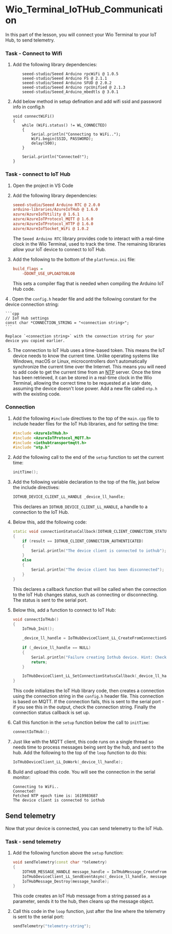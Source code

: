 # Wio_Terminal_IoTHub_Communication

In this part of the lesson, you will connect your Wio Terminal to your IoT Hub, to send telemetry.

### Task - Connect to Wifi

1. Add the following library dependencies:
    ```
        seeed-studio/Seeed Arduino rpcWiFi @ 1.0.5
        seeed-studio/Seeed Arduino FS @ 2.1.1
        seeed-studio/Seeed Arduino SFUD @ 2.0.2
        seeed-studio/Seeed Arduino rpcUnified @ 2.1.3
        seeed-studio/Seeed_Arduino_mbedtls @ 3.0.1
    ```

2. Add below method in setup defination and add wifi ssid and password info in config.h
    ```
    void connectWiFi()
    {
        while (WiFi.status() != WL_CONNECTED)
        {
            Serial.println("Connecting to WiFi..");
            WiFi.begin(SSID, PASSWORD);
            delay(500);
        }

        Serial.println("Connected!");
    }
    ```

### Task - connect to IoT Hub

1. Open the project in VS Code

2. Add the following library dependencies:

    ```ini
    seeed-studio/Seeed Arduino RTC @ 2.0.0
    arduino-libraries/AzureIoTHub @ 1.6.0
    azure/AzureIoTUtility @ 1.6.1
    azure/AzureIoTProtocol_MQTT @ 1.6.0
    azure/AzureIoTProtocol_HTTP @ 1.6.0
    azure/AzureIoTSocket_WiFi @ 1.0.2
    ```

    The `Seeed Arduino RTC` library provides code to interact with a real-time clock in the Wio Terminal, used to track the time. The remaining libraries allow your IoT device to connect to IoT Hub.

3. Add the following to the bottom of the `platformio.ini` file:

    ```ini
    build_flags =
        -DDONT_USE_UPLOADTOBLOB
    ```

    This sets a compiler flag that is needed when compiling the Arduino IoT Hub code.

4 . Open the `config.h` header file and add the following constant for the device connection string:

    ```cpp
    // IoT Hub settings
    const char *CONNECTION_STRING = "<connection string>";
    ```

    Replace `<connection string>` with the connection string for your device you copied earlier.

5. The connection to IoT Hub uses a time-based token. This means the IoT device needs to know the current time. Unlike operating systems like Windows, macOS or Linux, microcontrollers don't automatically synchronize the current time over the Internet. This means you will need to add code to get the current time from an [NTP](https://wikipedia.org/wiki/Network_Time_Protocol) server. Once the time has been retrieved, it can be stored in a real-time clock in the Wio Terminal, allowing the correct time to be requested at a later date, assuming the device doesn't lose power. Add a new file called `ntp.h` with the existing code.

### Connection

1. Add the following `#include` directives to the top of the `main.cpp` file to include header files for the IoT Hub libraries, and for setting the time:

    ```cpp
    #include <AzureIoTHub.h>
    #include <AzureIoTProtocol_MQTT.h>
    #include <iothubtransportmqtt.h>
    #include "ntp.h"
    ```

1. Add the following call to the end of the `setup` function to set the current time:

    ```cpp
    initTime();
    ```

1. Add the following variable declaration to the top of the file, just below the include directives:

    ```cpp
    IOTHUB_DEVICE_CLIENT_LL_HANDLE _device_ll_handle;
    ```

    This declares an `IOTHUB_DEVICE_CLIENT_LL_HANDLE`, a handle to a connection to the IoT Hub.

1. Below this, add the following code:

    ```cpp
    static void connectionStatusCallback(IOTHUB_CLIENT_CONNECTION_STATUS result, IOTHUB_CLIENT_CONNECTION_STATUS_REASON reason, void *user_context)
    {
        if (result == IOTHUB_CLIENT_CONNECTION_AUTHENTICATED)
        {
            Serial.println("The device client is connected to iothub");
        }
        else
        {
            Serial.println("The device client has been disconnected");
        }
    }
    ```

    This declares a callback function that will be called when the connection to the IoT Hub changes status, such as connecting or disconnecting. The status is sent to the serial port.

1. Below this, add a function to connect to IoT Hub:

    ```cpp
    void connectIoTHub()
    {
        IoTHub_Init();
    
        _device_ll_handle = IoTHubDeviceClient_LL_CreateFromConnectionString(CONNECTION_STRING, MQTT_Protocol);
        
        if (_device_ll_handle == NULL)
        {
            Serial.println("Failure creating Iothub device. Hint: Check your connection string.");
            return;
        }
    
        IoTHubDeviceClient_LL_SetConnectionStatusCallback(_device_ll_handle, connectionStatusCallback, NULL);
    }
    ```

    This code initializes the IoT Hub library code, then creates a connection using the connection string in the `config.h` header file. This connection is based on MQTT. If the connection fails, this is sent to the serial port - if you see this in the output, check the connection string. Finally the connection status callback is set up.

1. Call this function in the `setup` function below the call to `initTime`:

    ```cpp
    connectIoTHub();
    ```

1. Just like with the MQTT client, this code runs on a single thread so needs time to process messages being sent by the hub, and sent to the hub. Add the following to the top of the `loop` function to do this:

    ```cpp
    IoTHubDeviceClient_LL_DoWork(_device_ll_handle);
    ```

1. Build and upload this code. You will see the connection in the serial monitor:

    ```output
    Connecting to WiFi..
    Connected!
    Fetched NTP epoch time is: 1619983687
    The device client is connected to iothub
    ```

## Send telemetry

Now that your device is connected, you can send telemetry to the IoT Hub.

### Task - send telemetry

1. Add the following function above the `setup` function:

    ```cpp
    void sendTelemetry(const char *telemetry)
    {
        IOTHUB_MESSAGE_HANDLE message_handle = IoTHubMessage_CreateFromString(telemetry);
        IoTHubDeviceClient_LL_SendEventAsync(_device_ll_handle, message_handle, NULL, NULL);
        IoTHubMessage_Destroy(message_handle);
    }
    ```

    This code creates an IoT Hub message from a string passed as a parameter, sends it to the hub, then cleans up the message object.

2. Call this code in the `loop` function, just after the line where the telemetry is sent to the serial port:

    ```cpp
    sendTelemetry("telemetry-string");
    ```